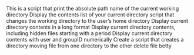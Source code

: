 This is a script that print the absolute path name of the current working directory
Display the contents list of your current directory
script that changes the working directory to the user’s home directory
Display current directory contents in a long format
Display current directory contents, including hidden files starting with a period
Display current directory contents with user and groupID numerically
Create a script that creates a directory
moving file from one directory to the other
delete file betty
